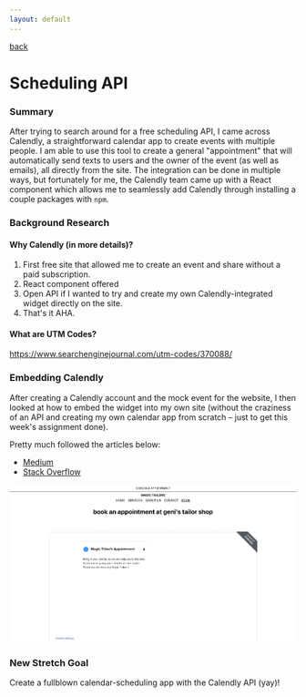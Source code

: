 ```yaml
---
layout: default
---
```


[back](../index.html)

# Scheduling API

### Summary

After trying to search around for a free scheduling API, I came across Calendly, a straightforward calendar app to create events with multiple people. I am able to use this tool to create a general "appointment" that will automatically send texts to users and the owner of the event (as well as emails), all directly from the site. The integration can be done in multiple ways, but fortunately for me, the Calendly team came up with a React component which allows me to seamlessly add Calendly through installing a couple packages with `npm`.

### Background Research

#### Why Calendly (in more details)?

1. First free site that allowed me to create an event and share without a paid subscription.
2. React component offered
3. Open API if I wanted to try and create my own Calendly-integrated widget directly on the site.
4. That's it AHA.

#### What are UTM Codes?

https://www.searchenginejournal.com/utm-codes/370088/

### Embedding Calendly

After creating a Calendly account and the mock event for the website, I then looked at how to embed the widget into my own site (without the craziness of an API and creating my own calendar app from scratch – just to get this week's assignment done).

Pretty much followed the articles below:

- [Medium](https://medium.com/swlh/how-to-integrate-calendly-reactjs-frontend-edition-feb7ce923927)
- [Stack Overflow](https://stackoverflow.com/questions/53891698/embed-calendly-into-react)

![Calendly Integration](../assets/img/week3/book.png)

### New Stretch Goal

Create a fullblown calendar-scheduling app with the Calendly API (yay)!
